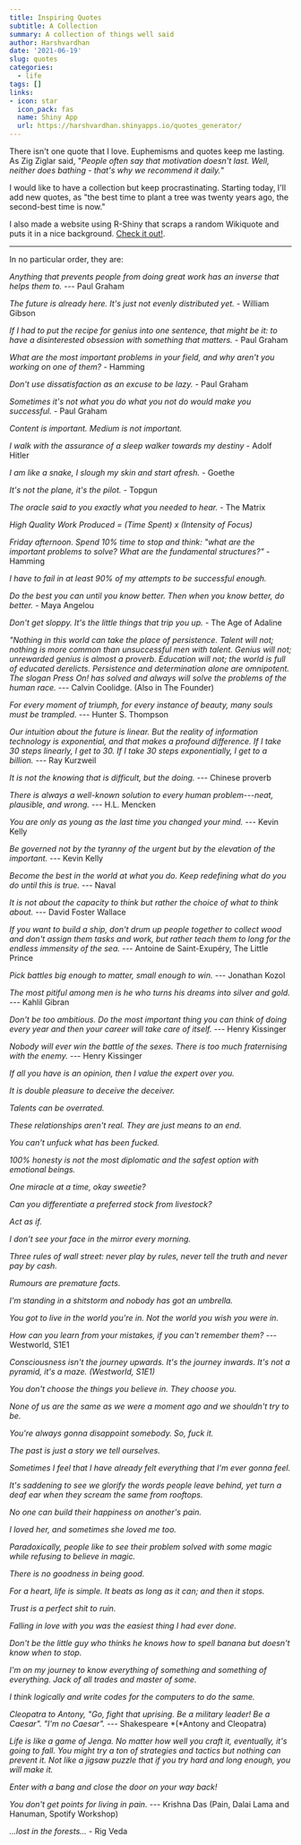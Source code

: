 ```yaml
---
title: Inspiring Quotes
subtitle: A Collection
summary: A collection of things well said
author: Harshvardhan
date: '2021-06-19'
slug: quotes
categories:
  - life
tags: []
links:
- icon: star
  icon_pack: fas
  name: Shiny App
  url: https://harshvardhan.shinyapps.io/quotes_generator/
---
```


There isn't one quote that I love. Euphemisms and quotes keep me lasting. As Zig Ziglar said, "*People often say that motivation doesn't last. Well, neither does bathing - that's why we recommend it daily.*"

I would like to have a collection but keep procrastinating. Starting today, I'll add new quotes, as "the best time to plant a tree was twenty years ago, the second-best time is now."

I also made a website using R-Shiny that scraps a random Wikiquote and puts it in a nice background. [Check it out!](https://harshvardhan.shinyapps.io/quotes_generator/).

------------------------------------------------------------------------

In no particular order, they are:

*Anything that prevents people from doing great work has an inverse that helps them to.* --- Paul Graham

*The future is already here. It's just not evenly distributed yet.* - William Gibson

*If I had to put the recipe for genius into one sentence, that might be it: to have a disinterested obsession with something that matters.* - Paul Graham

*What are the most important problems in your field, and why aren't you working on one of them?* - Hamming

*Don't use dissatisfaction as an excuse to be lazy.* - Paul Graham

*Sometimes it's not what you do what you not do would make you successful.* - Paul Graham

*Content is important. Medium is not important.*

*I walk with the assurance of a sleep walker towards my destiny* - Adolf Hitler

*I am like a snake, I slough my skin and start afresh.* - Goethe

*It's not the plane, it's the pilot.* - Topgun

*The oracle said to you exactly what you needed to hear.* - The Matrix

*High Quality Work Produced = (Time Spent) x (Intensity of Focus)*

*Friday afternoon. Spend 10% time to stop and think: "what are the important problems to solve? What are the fundamental structures?"* - Hamming

*I have to fail in at least 90% of my attempts to be successful enough.*

*Do the best you can until you know better. Then when you know better, do better.* - Maya Angelou

*Don't get sloppy. It's the little things that trip you up.* - The Age of Adaline

*"Nothing in this world can take the place of persistence. Talent will not; nothing is more common than unsuccessful men with talent. Genius will not; unrewarded genius is almost a proverb. Education will not; the world is full of educated derelicts. Persistence and determination alone are omnipotent. The slogan Press On! has solved and always will solve the problems of the human race.* --- Calvin Coolidge. (Also in The Founder)

*For every moment of triumph, for every instance of beauty, many souls must be trampled. ---* Hunter S. Thompson

*Our intuition about the future is linear. But the reality of information technology is exponential, and that makes a profound difference. If I take 30 steps linearly, I get to 30. If I take 30 steps exponentially, I get to a billion. ---* Ray Kurzweil

*It is not the knowing that is difficult, but the doing.* --- Chinese proverb

*There is always a well-known solution to every human problem---neat, plausible, and wrong.* --- H.L. Mencken

*You are only as young as the last time you changed your mind.* --- Kevin Kelly

*Be governed not by the tyranny of the urgent but by the elevation of the important.* --- Kevin Kelly

*Become the best in the world at what you do. Keep redefining what do you do until this is true.* --- Naval

*It is not about the capacity to think but rather the choice of what to think about.* --- David Foster Wallace

*If you want to build a ship, don't drum up people together to collect wood and don't assign them tasks and work, but rather teach them to long for the endless immensity of the sea. ---* Antoine de Saint-Exupéry, The Little Prince

*Pick battles big enough to matter, small enough to win.* --- Jonathan Kozol

*The most pitiful among men is he who turns his dreams into silver and gold.* --- Kahlil Gibran

*Don't be too ambitious. Do the most important thing you can think of doing every year and then your career will take care of itself.* --- Henry Kissinger

*Nobody will ever win the battle of the sexes. There is too much fraternising with the enemy.* --- Henry Kissinger

*If all you have is an opinion, then I value the expert over you.*

*It is double pleasure to deceive the deceiver.*

*Talents can be overrated.*

*These relationships aren't real. They are just means to an end.*

*You can't unfuck what has been fucked.*

*100% honesty is not the most diplomatic and the safest option with emotional beings.*

*One miracle at a time, okay sweetie?*

*Can you differentiate a preferred stock from livestock?*

*Act as if.*

*I don't see your face in the mirror every morning.*

*Three rules of wall street: never play by rules, never tell the truth and never pay by cash.*

*Rumours are premature facts.*

*I'm standing in a shitstorm and nobody has got an umbrella.*

*You got to live in the world you're in. Not the world you wish you were in.*

*How can you learn from your mistakes, if you can't remember them?* --- Westworld, S1E1

*Consciousness isn't the journey upwards. It's the journey inwards. It's not a pyramid, it's a maze. (Westworld, S1E1)*

*You don't choose the things you believe in. They choose you.*

*None of us are the same as we were a moment ago and we shouldn't try to be.*

*You're always gonna disappoint somebody. So, fuck it.*

*The past is just a story we tell ourselves.*

*Sometimes I feel that I have already felt everything that I'm ever gonna feel.*

*It's saddening to see we glorify the words people leave behind, yet turn a deaf ear when they scream the same from rooftops.*

*No one can build their happiness on another's pain.*

*I loved her, and sometimes she loved me too.*

*Paradoxically, people like to see their problem solved with some magic while refusing to believe in magic.*

*There is no goodness in being good.*

*For a heart, life is simple. It beats as long as it can; and then it stops.*

*Trust is a perfect shit to ruin.*

*Falling in love with you was the easiest thing I had ever done.*

*Don't be the little guy who thinks he knows how to spell banana but doesn't know when to stop.*

*I'm on my journey to know everything of something and something of everything. Jack of all trades and master of some.*

*I think logically and write codes for the computers to do the same.*

*Cleopatra to Antony, "Go, fight that uprising. Be a military leader! Be a Caesar". "I'm no Caesar". ---* Shakespeare *(*Antony and Cleopatra)

*Life is like a game of Jenga. No matter how well you craft it, eventually, it's going to fall. You might try a ton of strategies and tactics but nothing can prevent it. Not like a jigsaw puzzle that if you try hard and long enough, you will make it.*

*Enter with a bang and close the door on your way back!*

*You don't get points for living in pain. ---* Krishna Das (Pain, Dalai Lama and Hanuman, Spotify Workshop)

*...lost in the forests...* - Rig Veda
